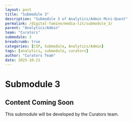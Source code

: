 ```yaml
---
layout: post
title: "Submodule 3"
description: "Submodule 3 of Analytics/Admin Mini-Quest"
permalink: /digital-famine/media-lit/submodule_3/
parent: "Analytics/Admin"
team: "Curators"
submodule: 3
breadcrumb: true
categories: [CSP, Submodule, Analytics/Admin]
tags: [analytics, submodule, curators]
author: "Curators Team"
date: 2025-10-21
---
```


# Submodule 3

## Content Coming Soon
This submodule will be developed by the Curators team.
